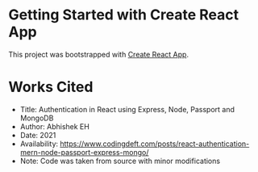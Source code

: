 # Getting Started with Create React App
This project was bootstrapped with [Create React App](https://github.com/facebook/create-react-app).


# Works Cited
* Title: Authentication in React using Express, Node, Passport and MongoDB
* Author: Abhishek EH
* Date: 2021
* Availability: https://www.codingdeft.com/posts/react-authentication-mern-node-passport-express-mongo/
* Note: Code was taken from source with minor modifications 

